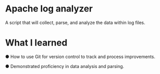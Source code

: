 # Apache log analyzer
A script that will collect, parse, and analyze the data within log files.

# What I learned
● How to use Git for version control to track and process improvements.

● Demonstrated proficiency in data analysis and parsing.

